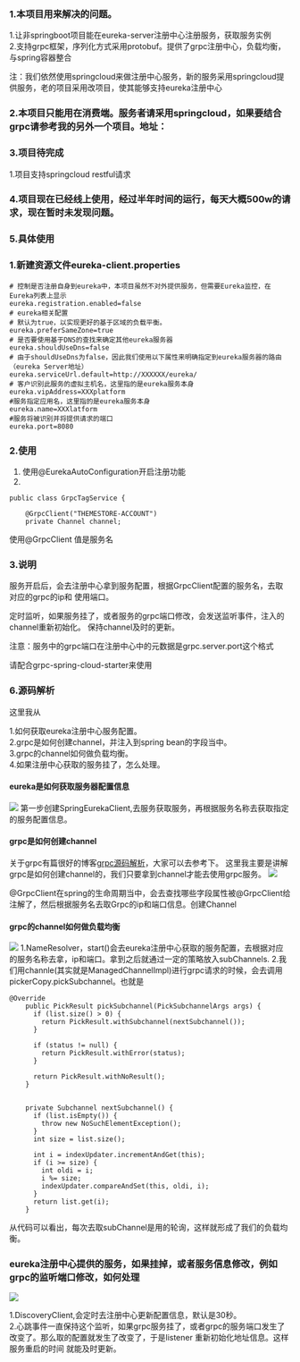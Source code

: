 ### 1.本项目用来解决的问题。

1.让非springboot项目能在eureka-server注册中心注册服务，获取服务实例  
2.支持grpc框架，序列化方式采用protobuf。提供了grpc注册中心，负载均衡，与spring容器整合

注：我们依然使用springcloud来做注册中心服务，新的服务采用springcloud提供服务，老的项目采用改项目，使其能够支持eureka注册中心

### 2.本项目只能用在消费端。服务者请采用springcloud，如果要结合grpc请参考我的另外一个项目。地址：

### 3.项目待完成

1.项目支持springcloud restful请求


### 4.项目现在已经线上使用，经过半年时间的运行，每天大概500w的请求，现在暂时未发现问题。

### 5.具体使用



### 1.新建资源文件eureka-client.properties
````
# 控制是否注册自身到eureka中，本项目虽然不对外提供服务，但需要Eureka监控，在Eureka列表上显示
eureka.registration.enabled=false
# eureka相关配置
# 默认为true，以实现更好的基于区域的负载平衡。
eureka.preferSameZone=true
# 是否要使用基于DNS的查找来确定其他eureka服务器
eureka.shouldUseDns=false
# 由于shouldUseDns为false，因此我们使用以下属性来明确指定到eureka服务器的路由（eureka Server地址）
eureka.serviceUrl.default=http://XXXXXX/eureka/
# 客户识别此服务的虚拟主机名，这里指的是eureka服务本身
eureka.vipAddress=XXXplatform
#服务指定应用名，这里指的是eureka服务本身
eureka.name=XXXlatform
#服务将被识别并将提供请求的端口
eureka.port=8080
````

### 2.使用

1. 使用@EurekaAutoConfiguration开启注册功能
2. 
````$xslt
public class GrpcTagService {

    @GrpcClient("THEMESTORE-ACCOUNT")
    private Channel channel;
````

使用@GrpcClient 值是服务名


### 3.说明

服务开启后，会去注册中心拿到服务配置，根据GrpcClient配置的服务名，去取对应的grpc的ip和
使用端口。

定时监听，如果服务挂了，或者服务的grpc端口修改，会发送监听事件，注入的channel重新初始化。
保持channel及时的更新。


注意：服务中的grpc端口在注册中心中的元数据是grpc.server.port这个格式

请配合grpc-spring-cloud-starter来使用


### 6.源码解析
这里我从

1.如何获取eureka注册中心服务配置。   
2.grpc是如何创建channel，并注入到spring bean的字段当中。    
3.grpc的channel如何做负载均衡。  
4.如果注册中心获取的服务挂了，怎么处理。   


#### eureka是如何获取服务器配置信息
![](http://m.qpic.cn/psb?/V11QGjwg27loKQ/WGVPjGlHWJ*4a7GykMwMRIPESe2sjmvAes*eKg9sqKk!/b/dFIBAAAAAAAA&bo=9ATuAgAAAAADBz4!&rf=viewer_4)
第一步创建SpringEurekaClient,去服务获取服务，再根据服务名称去获取指定的服务配置信息。

#### grpc是如何创建channel
关于grpc有篇很好的博客[grpc源码解析](https://blog.csdn.net/omnispace/article/details/80167076)，大家可以去参考下。
这里我主要是讲解grpc是如何创建channel的，我们只要拿到channel才能去使用grpc服务。
![](http://m.qpic.cn/psb?/V11QGjwg27loKQ/o8kJpi6.JoRIiNSOOU5592Ng6c9954*a6BQaG3IPyH4!/b/dDQBAAAAAAAA&bo=8gc4BAAAAAADB.s!&rf=viewer_4)

@GrpcClient在spring的生命周期当中，会去查找哪些字段属性被@GrpcClient给注解了，然后根据服务名去取Grpc的ip和端口信息。创建Channel



#### grpc的channel如何做负载均衡
![](http://m.qpic.cn/psb?/V11QGjwg27loKQ/1ReGwEiLz8uqLAgsmAHDXXnJxgFdd369ZeT.7tJycxg!/b/dDYBAAAAAAAA&bo=TgXYAwAAAAADB7I!&rf=viewer_4)
1.NameResolver，start()会去eureka注册中心获取的服务配置，去根据对应的服务名称去拿，ip和端口。拿到之后就通过一定的策略放入subChannels. 
2.我们用channle(其实就是ManagedChannelImpl)进行grpc请求的时候，会去调用pickerCopy.pickSubchannel。也就是
```aidl
@Override
    public PickResult pickSubchannel(PickSubchannelArgs args) {
      if (list.size() > 0) {
        return PickResult.withSubchannel(nextSubchannel());
      }

      if (status != null) {
        return PickResult.withError(status);
      }

      return PickResult.withNoResult();
    }
    
    
    private Subchannel nextSubchannel() {
      if (list.isEmpty()) {
        throw new NoSuchElementException();
      }
      int size = list.size();

      int i = indexUpdater.incrementAndGet(this);
      if (i >= size) {
        int oldi = i;
        i %= size;
        indexUpdater.compareAndSet(this, oldi, i);
      }
      return list.get(i);
    }

```
从代码可以看出，每次去取subChannel是用的轮询，这样就形成了我们的负载均衡。

### eureka注册中心提供的服务，如果挂掉，或者服务信息修改，例如grpc的监听端口修改，如何处理
![](http://m.qpic.cn/psb?/V11QGjwg27loKQ/8RF9CjHCCaJi2KOPQsbNRKjL47e32neXb5QDqPD9WAY!/b/dFQBAAAAAAAA&bo=5gXaAwAAAAADBxg!&rf=viewer_4)

1.DiscoveryClient,会定时去注册中心更新配置信息，默认是30秒。    
2.心跳事件一直保持这个监听，如果grpc服务挂了，或者grpc的服务端口发生了改变了。那么取的配置就发生了改变了，于是listener
重新初始化地址信息。这样服务重启的时间 就能及时更新。 





